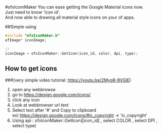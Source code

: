 #ofxIcomMaker
You can ease getting the Google Material icons now. <br />
Just need to know 'icon id'.<br />
And now able to drawing all material style icons on your of apps.<br />


##Simple using
```c++
#include "ofxIconMaker.h"
ofImage* iconImage;

//
iconImage = ofxIconMaker::GetIcon(icon_id, color, dpi, type);
```

## How to get icons 
###(very simple video tutorial: https://youtu.be/2Myg8-8VGlE)



1) open any webbrowse<br />
2) go to https://design.google.com/icons/<br />
3) click any icon<br />
4) Look at webbrowser url text<br />
5) Select text after '#' and Copy to clipboard<br />
     ex) https://design.google.com/icons/#ic_copyright -> 'ic_copyright'<br />
6) Using api : ofxIconMaker::GetIcon([icon_id] , select COLOR , select DPI , select type)<br />




